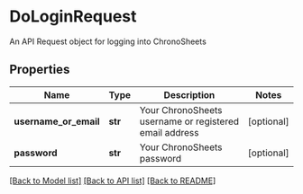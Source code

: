 # DoLoginRequest

An API Request object for logging into ChronoSheets
## Properties
Name | Type | Description | Notes
------------ | ------------- | ------------- | -------------
**username_or_email** | **str** | Your ChronoSheets username or registered email address | [optional] 
**password** | **str** | Your ChronoSheets password | [optional] 

[[Back to Model list]](../README.md#documentation-for-models) [[Back to API list]](../README.md#documentation-for-api-endpoints) [[Back to README]](../README.md)


